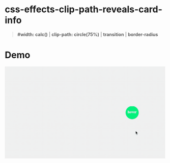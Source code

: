 # css-effects-clip-path-reveals-card-info

> **#width: calc()** | **clip-path: circle(75%)** | **transition** | **border-radius**

# Demo
<img src="images/demo.gif" alt="effects-clip-path-reveals-card-info">